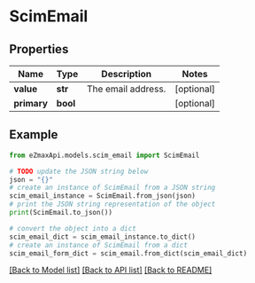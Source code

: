 # ScimEmail


## Properties

Name | Type | Description | Notes
------------ | ------------- | ------------- | -------------
**value** | **str** | The email address. | [optional] 
**primary** | **bool** |  | [optional] 

## Example

```python
from eZmaxApi.models.scim_email import ScimEmail

# TODO update the JSON string below
json = "{}"
# create an instance of ScimEmail from a JSON string
scim_email_instance = ScimEmail.from_json(json)
# print the JSON string representation of the object
print(ScimEmail.to_json())

# convert the object into a dict
scim_email_dict = scim_email_instance.to_dict()
# create an instance of ScimEmail from a dict
scim_email_form_dict = scim_email.from_dict(scim_email_dict)
```
[[Back to Model list]](../README.md#documentation-for-models) [[Back to API list]](../README.md#documentation-for-api-endpoints) [[Back to README]](../README.md)


